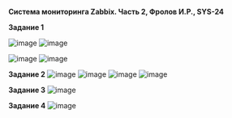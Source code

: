 **Система мониторинга Zabbix. Часть 2, Фролов И.Р., SYS-24**

**Задание 1**

![image](https://github.com/beast86m/zabbix2/assets/47268167/7c064227-249a-4d10-bd2a-03c892e9ce31)
![image](https://github.com/beast86m/zabbix2/assets/47268167/4731b9c3-8d20-419a-9c43-80b3da520b4f)

![image](https://github.com/beast86m/zabbix2/assets/47268167/da04d404-9e3b-4538-821d-374dcacd55d8)
![image](https://github.com/beast86m/zabbix2/assets/47268167/e5aaa1b8-55f7-4bad-b1fc-fe1d94014bd9)

**Задание 2**
![image](https://github.com/beast86m/zabbix2/assets/47268167/2cd1e53f-5d60-4e69-ade1-8b4e8fe90c2c)
![image](https://github.com/beast86m/zabbix2/assets/47268167/38345193-c9a1-406a-a37f-d6088cb972f0)
![image](https://github.com/beast86m/zabbix2/assets/47268167/0afcc592-531d-48d5-a2d6-db4a232a8dcd)
![image](https://github.com/beast86m/zabbix2/assets/47268167/79a3ca7b-d554-4e7d-aa4a-54a35738b541)


**Задание 3**
![image](https://github.com/beast86m/zabbix2/assets/47268167/91d24ffb-17b6-4da1-9ca9-bde3ae30ffbe)


**Задание 4**
![image](https://github.com/beast86m/zabbix2/assets/47268167/3dac0ddc-1ee5-45e4-8dee-15c5e54e2c18)


